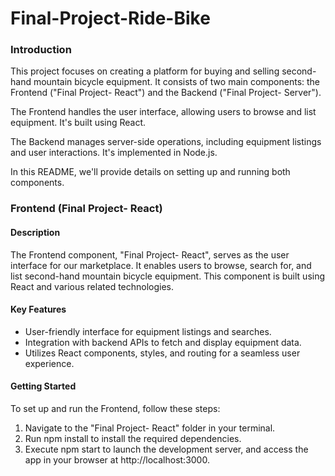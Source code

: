 # Final-Project-Ride-Bike

### Introduction
This project focuses on creating a platform for buying and selling second-hand mountain bicycle equipment. It consists of two main components: the Frontend ("Final Project- React") and the Backend ("Final Project- Server").

The Frontend handles the user interface, allowing users to browse and list equipment. It's built using React.

The Backend manages server-side operations, including equipment listings and user interactions. It's implemented in Node.js.

In this README, we'll provide details on setting up and running both components.

### Frontend (Final Project- React)
#### Description
The Frontend component, "Final Project- React", serves as the user interface for our marketplace. It enables users to browse, search for, and list second-hand mountain bicycle equipment. This component is built using React and various related technologies.

#### Key Features
* User-friendly interface for equipment listings and searches.
* Integration with backend APIs to fetch and display equipment data.
* Utilizes React components, styles, and routing for a seamless user experience.
  
#### Getting Started
To set up and run the Frontend, follow these steps:

1. Navigate to the "Final Project- React" folder in your terminal.
2. Run npm install to install the required dependencies.
3. Execute npm start to launch the development server, and access the app in your browser at http://localhost:3000.

